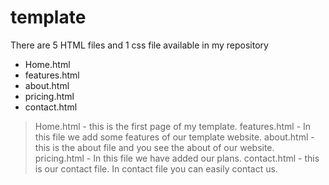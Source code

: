 # template
There are 5 HTML files and 1 css file available in my repository
- Home.html
- features.html
- about.html
- pricing.html
- contact.html
> Home.html - this is the first page of my template.
> features.html - In this file we add some features of our template website.
> about.html - this is the about file and you see the about of our website.
> pricing.html - In this file we have added our plans.
> contact.html - this is our contact file. In contact file you can easily contact us.
